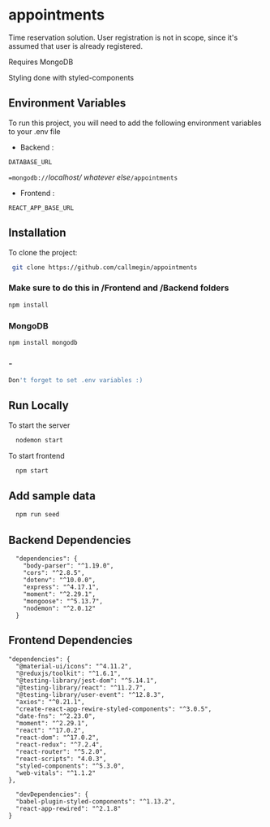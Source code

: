 # appointments

Time reservation solution.
User registration is not in scope, since it's assumed that user is already registered.

Requires MongoDB

Styling done with styled-components
  
## Environment Variables

To run this project, you will need to add the following environment variables to your .env file

* Backend :

`DATABASE_URL`

`=mongodb://`_localhost/ whatever else_`/appointments`

* Frontend :

`REACT_APP_BASE_URL`
  

  
## Installation

To clone the project:

```sh
 git clone https://github.com/callmegin/appointments
```
### Make sure to do this in /Frontend and /Backend folders
```sh
npm install
```
### MongoDB
```sh
npm install mongodb
```

### -
```sh
Don't forget to set .env variables :)
```


## Run Locally

To start the server

```bash
  nodemon start
```
To start frontend
```bash
  npm start
```
## Add sample data

```bash
  npm run seed
```
  
  
## Backend Dependencies

```
  "dependencies": {
    "body-parser": "^1.19.0",
    "cors": "^2.8.5",
    "dotenv": "^10.0.0",
    "express": "^4.17.1",
    "moment": "^2.29.1",
    "mongoose": "^5.13.7",
    "nodemon": "^2.0.12"
  }
```

  ## Frontend Dependencies
  ```
  "dependencies": {
    "@material-ui/icons": "^4.11.2",
    "@reduxjs/toolkit": "^1.6.1",
    "@testing-library/jest-dom": "^5.14.1",
    "@testing-library/react": "^11.2.7",
    "@testing-library/user-event": "^12.8.3",
    "axios": "^0.21.1",
    "create-react-app-rewire-styled-components": "^3.0.5",
    "date-fns": "^2.23.0",
    "moment": "^2.29.1",
    "react": "^17.0.2",
    "react-dom": "^17.0.2",
    "react-redux": "^7.2.4",
    "react-router": "^5.2.0",
    "react-scripts": "4.0.3",
    "styled-components": "^5.3.0",
    "web-vitals": "^1.1.2"
  },

    "devDependencies": {
    "babel-plugin-styled-components": "^1.13.2",
    "react-app-rewired": "^2.1.8"
  }
  ```




